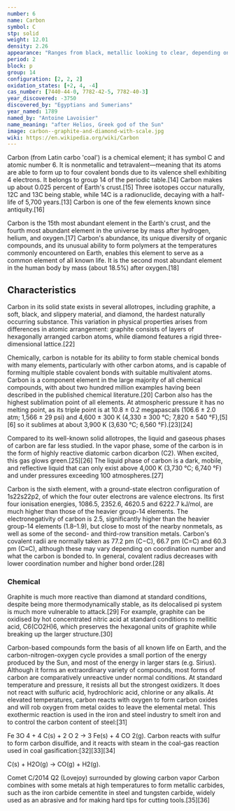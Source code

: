 ```yaml
---
number: 6
name: Carbon
symbol: C
stp: solid
weight: 12.01
density: 2.26
appearance: "Ranges from black, metallic looking to clear, depending on state"
period: 2
block: p
group: 14
configuration: [2, 2, 2]
oxidation_states: [+2, 4, -4]
cas_number: [7440-44-0, 7782-42-5, 7782-40-3]
year_discovered: -3750
discovered_by: "Egyptians and Sumerians"
year_named: 1789
named_by: "Antoine Lavoisier"
name_meaning: "after Helios, Greek god of the Sun"
image: carbon--graphite-and-diamond-with-scale.jpg
wiki: https://en.wikipedia.org/wiki/Carbon
---
```


Carbon (from Latin carbo 'coal') is a chemical element; it has symbol C and atomic number 6. It is nonmetallic and tetravalent—meaning that its atoms are able to form up to four covalent bonds due to its valence shell exhibiting 4 electrons. It belongs to group 14 of the periodic table.[14] Carbon makes up about 0.025 percent of Earth's crust.[15] Three isotopes occur naturally, 12C and 13C being stable, while 14C is a radionuclide, decaying with a half-life of 5,700 years.[13] Carbon is one of the few elements known since antiquity.[16]

Carbon is the 15th most abundant element in the Earth's crust, and the fourth most abundant element in the universe by mass after hydrogen, helium, and oxygen.[17] Carbon's abundance, its unique diversity of organic compounds, and its unusual ability to form polymers at the temperatures commonly encountered on Earth, enables this element to serve as a common element of all known life. It is the second most abundant element in the human body by mass (about 18.5%) after oxygen.[18]

## Characteristics

Carbon in its solid state exists in several allotropes, including graphite, a soft, black, and slippery material, and diamond, the hardest naturally occurring substance. This variation in physical properties arises from differences in atomic arrangement: graphite consists of layers of hexagonally arranged carbon atoms, while diamond features a rigid three-dimensional lattice.[22]

Chemically, carbon is notable for its ability to form stable chemical bonds with many elements, particularly with other carbon atoms, and is capable of forming multiple stable covalent bonds with suitable multivalent atoms. Carbon is a component element in the large majority of all chemical compounds, with about two hundred million examples having been described in the published chemical literature.[20] Carbon also has the highest sublimation point of all elements. At atmospheric pressure it has no melting point, as its triple point is at 10.8 ± 0.2 megapascals (106.6 ± 2.0 atm; 1,566 ± 29 psi) and 4,600 ± 300 K (4,330 ± 300 °C; 7,820 ± 540 °F),[5][6] so it sublimes at about 3,900 K (3,630 °C; 6,560 °F).[23][24]

Compared to its well-known solid allotropes, the liquid and gaseous phases of carbon are far less studied. In the vapor phase, some of the carbon is in the form of highly reactive diatomic carbon dicarbon (C2). When excited, this gas glows green.[25][26] The liquid phase of carbon is a dark, mobile, and reflective liquid that can only exist above 4,000 K (3,730 °C; 6,740 °F) and under pressures exceeding 100 atmospheres.[27]

Carbon is the sixth element, with a ground-state electron configuration of 1s22s22p2, of which the four outer electrons are valence electrons. Its first four ionisation energies, 1086.5, 2352.6, 4620.5 and 6222.7 kJ/mol, are much higher than those of the heavier group-14 elements. The electronegativity of carbon is 2.5, significantly higher than the heavier group-14 elements (1.8–1.9), but close to most of the nearby nonmetals, as well as some of the second- and third-row transition metals. Carbon's covalent radii are normally taken as 77.2 pm (C−C), 66.7 pm (C=C) and 60.3 pm (C≡C), although these may vary depending on coordination number and what the carbon is bonded to. In general, covalent radius decreases with lower coordination number and higher bond order.[28]

### Chemical

Graphite is much more reactive than diamond at standard conditions, despite being more thermodynamically stable, as its delocalised pi system is much more vulnerable to attack.[29] For example, graphite can be oxidised by hot concentrated nitric acid at standard conditions to mellitic acid, C6(CO2H)6, which preserves the hexagonal units of graphite while breaking up the larger structure.[30]

Carbon-based compounds form the basis of all known life on Earth, and the carbon-nitrogen-oxygen cycle provides a small portion of the energy produced by the Sun, and most of the energy in larger stars (e.g. Sirius). Although it forms an extraordinary variety of compounds, most forms of carbon are comparatively unreactive under normal conditions. At standard temperature and pressure, it resists all but the strongest oxidizers. It does not react with sulfuric acid, hydrochloric acid, chlorine or any alkalis. At elevated temperatures, carbon reacts with oxygen to form carbon oxides and will rob oxygen from metal oxides to leave the elemental metal. This exothermic reaction is used in the iron and steel industry to smelt iron and to control the carbon content of steel:[31]

Fe
3O
4 + 4 C(s) + 2 O
2 → 3 Fe(s) + 4 CO
2(g).
Carbon reacts with sulfur to form carbon disulfide, and it reacts with steam in the coal-gas reaction used in coal gasification:[32][33][34]

C(s) + H2O(g) → CO(g) + H2(g).

Comet C/2014 Q2 (Lovejoy) surrounded by glowing carbon vapor
Carbon combines with some metals at high temperatures to form metallic carbides, such as the iron carbide cementite in steel and tungsten carbide, widely used as an abrasive and for making hard tips for cutting tools.[35][36]
